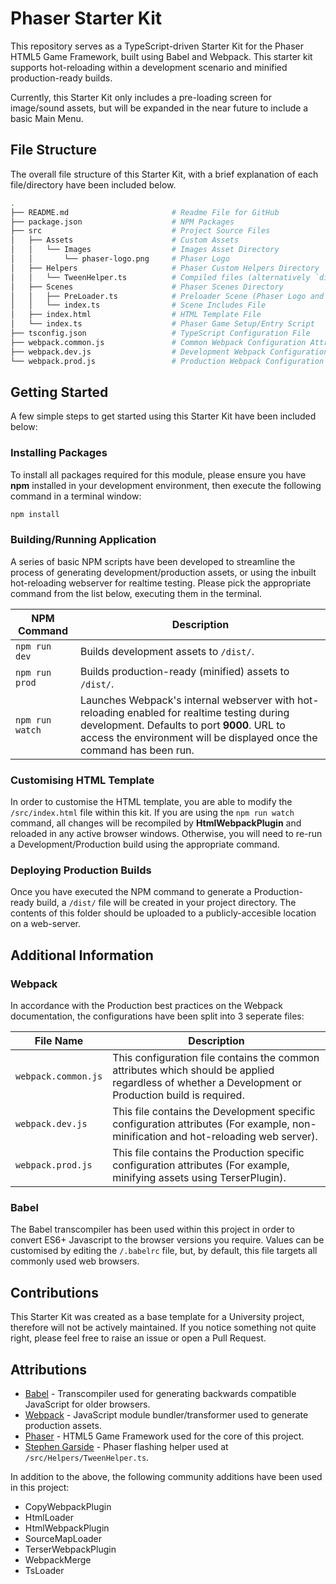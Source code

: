 # Phaser Starter Kit
This repository serves as a TypeScript-driven Starter Kit for the Phaser HTML5 Game Framework, built using Babel and Webpack. This starter kit supports hot-reloading within a development scenario and minified production-ready builds.

Currently, this Starter Kit only includes a pre-loading screen for image/sound assets, but will be expanded in the near future to include a basic Main Menu.
## File Structure
The overall file structure of this Starter Kit, with a brief explanation of each file/directory have been included below.
```bash
.
├── README.md                       # Readme File for GitHub
├── package.json                    # NPM Packages
├── src                             # Project Source Files
│   ├── Assets                      # Custom Assets
│   │   └── Images                  # Images Asset Directory
│   │       └── phaser-logo.png     # Phaser Logo
│   ├── Helpers                     # Phaser Custom Helpers Directory
│   │   └── TweenHelper.ts          # Compiled files (alternatively `dist`)
│   ├── Scenes                      # Phaser Scenes Directory
│   │   ├── PreLoader.ts            # Preloader Scene (Phaser Logo and Loading Text)
│   │   └── index.ts                # Scene Includes File
│   ├── index.html                  # HTML Template File
│   └── index.ts                    # Phaser Game Setup/Entry Script
├── tsconfig.json                   # TypeScript Configuration File
├── webpack.common.js               # Common Webpack Configuration Attributes
├── webpack.dev.js                  # Development Webpack Configuration
└── webpack.prod.js                 # Production Webpack Configuration
```

## Getting Started
A few simple steps to get started using this Starter Kit have been included below:
### Installing Packages
To install all packages required for this module, please ensure you have **npm** installed in your development environment, then execute the following command in a terminal window:
```bash
npm install
```

### Building/Running Application
A series of basic NPM scripts have been developed to streamline the process of generating development/production assets, or using the inbuilt hot-reloading webserver for realtime testing. Please pick the appropriate command from the list below, executing them in the terminal.

| NPM Command | Description |
| --- | --- |
| `npm run dev` | Builds development assets to `/dist/`. |
| `npm run prod` | Builds production-ready (minified) assets to `/dist/`. |
| `npm run watch` | Launches Webpack's internal webserver with hot-reloading enabled for realtime testing during development. Defaults to port **9000**. URL to access the environment will be displayed once the command has been run.|

### Customising HTML Template
In order to customise the HTML template, you are able to modify the `/src/index.html` file within this kit. If you are using the `npm run watch` command, all changes will be recompiled by **HtmlWebpackPlugin** and reloaded in any active browser windows. Otherwise, you will need to re-run a Development/Production build using the appropriate command.

### Deploying Production Builds

Once you have executed the NPM command to generate a Production-ready build, a `/dist/` file will be created in your project directory. The contents of this folder should be uploaded to a publicly-accesible location on a web-server.

## Additional Information
### Webpack
In accordance with the Production best practices on the Webpack documentation, the configurations have been split into 3 seperate files:

| File Name | Description |
| --- | --- |
| `webpack.common.js` | This configuration file contains the common attributes which should be applied regardless of whether a Development or Production build is required. |
| `webpack.dev.js` | This file contains the Development specific configuration attributes (For example, non-minification and hot-reloading web server). |
| `webpack.prod.js` | This file contains the Production specific configuration attributes (For example, minifying assets using TerserPlugin).

### Babel
The Babel transcompiler has been used within this project in order to convert ES6+ Javascript to the browser versions you require. Values can be customised by editing the `/.babelrc` file, but, by default, this file targets all commonly used web browsers.

## Contributions
This Starter Kit was created as a base template for a University project, therefore will not be actively maintained. If you notice something not quite right, please feel free to raise an issue or open a Pull Request.

## Attributions
* [Babel](https://babeljs.io/) - Transcompiler used for generating backwards compatible JavaScript for older browsers.
* [Webpack](https://webpack.js.org/) - JavaScript module bundler/transformer used to generate production assets.
* [Phaser](https://phaser.io/) - HTML5 Game Framework used for the core of this project.
* [Stephen Garside](https://www.stephengarside.co.uk/blog/phaser-3-flashing-text-easy-example/) - Phaser flashing helper used at `/src/Helpers/TweenHelper.ts`.

In addition to the above, the following community additions have been used in this project:
* CopyWebpackPlugin
* HtmlLoader
* HtmlWebpackPlugin
* SourceMapLoader
* TerserWebpackPlugin
* WebpackMerge
* TsLoader